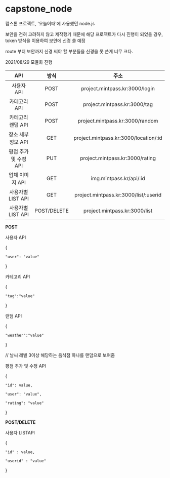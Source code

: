 # capstone_node

캡스톤 프로젝트, '오늘어때'에 사용했던 node.js

보안을 전혀 고려하지 않고 제작했기 때문에 해당 프로젝트가 다시 진행이 되었을 경우, token 방식을 이용하여 보안에 신경 쓸 예정 

route 부터 보안까지 신경 써야 할 부분들을 신경을 못 쓴게 너무 크다.

2021/08/29 모듈화 진행





|          API          | 방식 |                  주소                 |
|:---------------------:|:----:|:-------------------------------------:|
| 사용자 API            | POST | project.mintpass.kr:3000/login        |
| 카테고리 API          | POST | project.mintpass.kr:3000/tag          |
| 카테고리 랜덤 API       |  POST | project.mintpass.kr:3000/random          |
| 장소 세부정보 API     |  GET | project.mintpass.kr:3000/location/:id |
| 평점 추가 및 수정 API | PUT | project.mintpass.kr:3000/rating       |
| 업체 이미지 API       |  GET | img.mintpass.kr/api/:id                   |
| 사용자별 LIST API   |  GET | project.mintpass.kr:3000/list/:userid  |
| 사용자별 LIST API   |  POST/DELETE | project.mintpass.kr:3000/list  |


**POST**

사용자 API

{

	"user": "value"

}

카테고리 API

{

	"tag":"value"

}

랜덤 API

{

	"weather":"value"

}

// 날씨 레벨 3이상 해당하는 음식점 하나를 랜덤으로 보여줌


평점 추가 및 수정 API

{

	"id": value,

	"user": "value",

	"rating": "value"

}

**POST/DELETE**

사용자 LISTAPI

{

	"id" : value,

	"userid" : "value"

}
